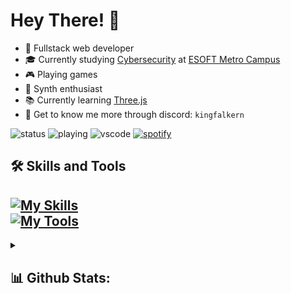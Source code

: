 # Hey There! 👋 
- 🤖 Fullstack web developer
- 🎓 Currently studying [Cybersecurity](https://esoft.lk/esoft-courses/pearson-btec-level-5-hnd-in-computing-cyber-security/) at [ESOFT Metro Campus](https://esoft.lk)
- 🎮 Playing games
- 🎵 Synth enthusiast
- 📚 Currently learning [Three.js](https://github.com/mrdoob/three.js/)
- 👾 Get to know me more through discord: `kingfalkern`

![status](https://img.shields.io/endpoint?url=https://dev.discordprofiles.me/api/badge/status/806412205557284875?simple=true)
![playing](https://img.shields.io/endpoint?url=https://dev.discordprofiles.me/api/badge/playing/806412205557284875)
![vscode](https://img.shields.io/endpoint?url=https://dev.discordprofiles.me/api/badge/vscode/806412205557284875)
[![spotify](https://img.shields.io/endpoint?url=https://dev.discordprofiles.me/api/badge/spotify/806412205557284875)](https://dev.discordprofiles.me/openspotify/806412205557284875)

## 🛠 Skills and Tools
[![My Skills](https://skillicons.dev/icons?i=js,ts,react,threejs,vue,html,scss,tailwind,nodejs,nextjs,cpp,py&theme=dark)](https://skillicons.dev) <br>
[![My Tools](https://skillicons.dev/icons?i=windows,ae,ps,pr,visualstudio,vscode,webstorm,clion,powershell,obsidian,notion,github&theme=dark)](https://skillicons.dev)
--
<details>
  <summary><h2>📊 Github Stats:</h2></summary>
  
<a href="#">![](https://github-readme-stats.vercel.app/api?username=Falkern&theme=dark&hide_border=false&include_all_commits=false&count_private=false)</a>
<a href="#">![](https://github-readme-streak-stats.herokuapp.com/?user=Falkern&theme=dark&hide_border=false)</a>
</details>
